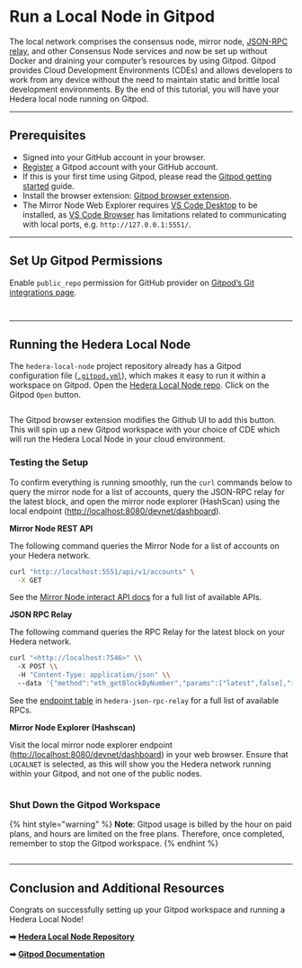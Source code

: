 # Run a Local Node in Gitpod

The local network comprises the consensus node, mirror node, [JSON-RPC relay](https://github.com/hashgraph/hedera-json-rpc-relay#readme), and other Consensus Node services and now be set up without Docker and draining your computer’s resources by using Gitpod. Gitpod provides Cloud Development Environments (CDEs) and allows developers to work from any device without the need to maintain static and brittle local development environments. By the end of this tutorial, you will have your Hedera local node running on Gitpod.

***

## Prerequisites

* Signed into your GitHub account in your browser.
* [Register](https://gitpod.io/login/) a Gitpod account with your GitHub account.
* If this is your first time using Gitpod, please read the [Gitpod getting started](https://www.gitpod.io/docs/introduction/getting-started) guide.
* Install the browser extension: [Gitpod browser extension](https://www.gitpod.io/docs/configure/user-settings/browser-extension).
* The Mirror Node Web Explorer requires [VS Code Desktop](https://www.gitpod.io/docs/references/ides-and-editors/vscode) to be installed, as [VS Code Browser](https://www.gitpod.io/docs/references/ides-and-editors/vscode-browser) has limitations related to communicating with local ports, e.g. `http://127.0.0.1:5551/`.

***

## Set Up Gitpod Permissions

Enable `public_repo` permission for GitHub provider on [Gitpod’s Git integrations page](https://gitpod.io/user/integrations).

<figure><img src="../../../.gitbook/assets/gitpod-git-providers-table.png" alt=""><figcaption></figcaption></figure>

<figure><img src="../../../.gitbook/assets/gitpod-git-providers-edit-permissions-dialog.png" alt=""><figcaption></figcaption></figure>

***

## Running the Hedera Local Node

The `hedera-local-node` project repository already has a Gitpod configuration file ([`.gitpod.yml`](https://github.com/hashgraph/hedera-local-node/blob/main/.gitpod.yml)), which makes it easy to run it within a workspace on Gitpod. Open the [Hedera Local Node repo](https://github.com/hashgraph/hedera-local-node). Click on the Gitpod `Open` button.

<figure><img src="../../../.gitbook/assets/gitpod-button-github-repo.png" alt=""><figcaption></figcaption></figure>

The Gitpod browser extension modifies the Github UI to add this button. This will spin up a new Gitpod workspace with your choice of CDE which will run the Hedera Local Node in your cloud environment.

### **Testing the Setup**

To confirm everything is running smoothly, run the `curl` commands below to query the mirror node for a list of accounts, query the JSON-RPC relay for the latest block, and open the mirror node explorer (HashScan) using the local endpoint ([http://localhost:8080/devnet/dashboard](http://localhost:8080/devnet/dashboard)).

**Mirror Node REST API**

The following command queries the Mirror Node for a list of accounts on your Hedera network.

```bash
curl "http://localhost:5551/api/v1/accounts" \
  -X GET
```

See the [Mirror Node interact API docs](https://testnet.mirrornode.hedera.com/api/v1/docs/) for a full list of available APIs.

**JSON RPC Relay**

The following command queries the RPC Relay for the latest block on your Hedera network.

```bash
curl "<http://localhost:7546>" \\
  -X POST \\
  -H "Content-Type: application/json" \\
  --data '{"method":"eth_getBlockByNumber","params":["latest",false],"id":1,"jsonrpc":"2.0"}'
```

See the [endpoint table](https://github.com/hashgraph/hedera-json-rpc-relay/blob/main/docs/rpc-api.md#endpoint-table) in `hedera-json-rpc-relay` for a full list of available RPCs.

**Mirror Node Explorer (Hashscan)**

Visit the local mirror node explorer endpoint ([http://localhost:8080/devnet/dashboard](http://localhost:8080/devnet/dashboard)) in your web browser. Ensure that `LOCALNET` is selected, as this will show you the Hedera network running within your Gitpod, and not one of the public nodes.

<figure><img src="../../../.gitbook/assets/mirror-node-explorer-localnet.png" alt=""><figcaption></figcaption></figure>

### Shut Down the Gitpod Workspace

{% hint style="warning" %}
**Note**: Gitpod usage is billed by the hour on paid plans, and hours are limited on the free plans. Therefore, once completed, remember to stop the Gitpod workspace.
{% endhint %}

<figure><img src="../../../.gitbook/assets/gitpod-stop-workspace.png" alt=""><figcaption></figcaption></figure>

***

## Conclusion and Additional Resources

Congrats on successfully setting up your Gitpod workspace and running a Hedera Local Node!

**➡** [**Hedera Local Node Repository**](https://github.com/hashgraph/hedera-local-node#readme)

**➡** [**Gitpod Documentation**](https://www.gitpod.io/docs/introduction/getting-started)
